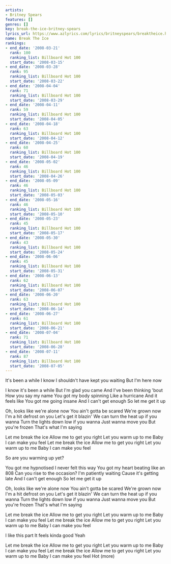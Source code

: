 ```yaml
---
artists:
- Britney Spears
features: []
genres: []
key: break-the-ice-britney-spears
lyrics_url: https://www.azlyrics.com/lyrics/britneyspears/breaktheice.html
name: Break The Ice
rankings:
- end_date: '2008-03-21'
  rank: 100
  ranking_list: Billboard Hot 100
  start_date: '2008-03-15'
- end_date: '2008-03-28'
  rank: 95
  ranking_list: Billboard Hot 100
  start_date: '2008-03-22'
- end_date: '2008-04-04'
  rank: 71
  ranking_list: Billboard Hot 100
  start_date: '2008-03-29'
- end_date: '2008-04-11'
  rank: 59
  ranking_list: Billboard Hot 100
  start_date: '2008-04-05'
- end_date: '2008-04-18'
  rank: 63
  ranking_list: Billboard Hot 100
  start_date: '2008-04-12'
- end_date: '2008-04-25'
  rank: 60
  ranking_list: Billboard Hot 100
  start_date: '2008-04-19'
- end_date: '2008-05-02'
  rank: 46
  ranking_list: Billboard Hot 100
  start_date: '2008-04-26'
- end_date: '2008-05-09'
  rank: 46
  ranking_list: Billboard Hot 100
  start_date: '2008-05-03'
- end_date: '2008-05-16'
  rank: 46
  ranking_list: Billboard Hot 100
  start_date: '2008-05-10'
- end_date: '2008-05-23'
  rank: 45
  ranking_list: Billboard Hot 100
  start_date: '2008-05-17'
- end_date: '2008-05-30'
  rank: 43
  ranking_list: Billboard Hot 100
  start_date: '2008-05-24'
- end_date: '2008-06-06'
  rank: 45
  ranking_list: Billboard Hot 100
  start_date: '2008-05-31'
- end_date: '2008-06-13'
  rank: 62
  ranking_list: Billboard Hot 100
  start_date: '2008-06-07'
- end_date: '2008-06-20'
  rank: 63
  ranking_list: Billboard Hot 100
  start_date: '2008-06-14'
- end_date: '2008-06-27'
  rank: 61
  ranking_list: Billboard Hot 100
  start_date: '2008-06-21'
- end_date: '2008-07-04'
  rank: 71
  ranking_list: Billboard Hot 100
  start_date: '2008-06-28'
- end_date: '2008-07-11'
  rank: 87
  ranking_list: Billboard Hot 100
  start_date: '2008-07-05'
---
```


It's been a while
I know I shouldn't have kept you waiting
But I'm here now

I know it's been a while
But I'm glad you came
And I've been thinking 'bout
How you say my name
You got my body spinning
Like a hurricane
And it feels like
You got me going insane
And I can't get enough
So let me get it up

Oh, looks like we're alone now
You ain't gotta be scared
We're grown now
I'm a hit defrost on you
Let's get it blazin'
We can turn the heat up if you wanna
Turn the lights down low if you wanna
Just wanna move you
But you're frozen
That's what I'm saying

Let me break the ice
Allow me to get you right
Let you warm up to me
Baby I can make you feel
Let me break the ice
Allow me to get you right
Let you warm up to me
Baby I can make you feel

So are you warming up yet?

You got me hypnotised
I never felt this way
You got my heart beating like an 808
Can you rise to the occasion?
I'm patiently waiting
Cause it's getting late
And I can't get enough
So let me get it up

Oh, looks like we're alone now
You ain't gotta be scared
We're grown now
I'm a hit defrost on you
Let's get it blazin'
We can turn the heat up if you wanna
Turn the lights down low if you wanna
Just wanna move you
But you're frozen
That's what I'm saying

Let me break the ice
Allow me to get you right
Let you warm up to me
Baby I can make you feel
Let me break the ice
Allow me to get you right
Let you warm up to me
Baby I can make you feel

I like this part
It feels kinda good
Yeah

Let me break the ice
Allow me to get you right
Let you warm up to me
Baby I can make you feel
Let me break the ice
Allow me to get you right
Let you warm up to me
Baby I can make you feel
Hot (more)



